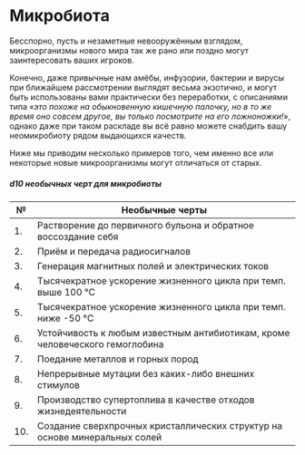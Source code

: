 # Микробиота
Бесспорно, пусть и незаметные невооружённым взглядом, микроорганизмы нового мира так же рано или поздно могут заинтересовать ваших игроков.

Конечно, даже привычные нам амёбы, инфузории, бактерии и вирусы при ближайшем рассмотрении выглядят весьма экзотично, и могут быть использованы вами практически без переработки, с описаниями типа «*это похоже на обыкновенную кишечную палочку, но в то же время оно совсем другое, вы только посмотрите на его ложноножки!*», однако даже при таком раскладе вы всё равно можете снабдить вашу неомикробиоту рядом выдающихся качеств.

Ниже мы приводим несколько примеров того, чем именно все или некоторые новые микроорганизмы могут отличаться от старых.

##### d10 необычных черт для микробиоты
|№|Необычные черты|
| ------------ | ------------ |
|1.|Растворение до первичного бульона и обратное воссоздание себя|
|2.|Приём и передача радиосигналов|
|3.|Генерация магнитных полей и электрических токов|
|4.|Тысячекратное ускорение жизненного цикла при темп. выше 100 °C|
|5.|Тысячекратное ускорение жизненного цикла при темп. ниже -50 °C|
|6.|Устойчивость к любым известным антибиотикам, кроме человеческого гемоглобина|
|7.|Поедание металлов и горных пород|
|8.|Непрерывные мутации без каких-либо внешних стимулов|
|9.|Производство супертоплива в качестве отходов жизнедеятельности|
|10.|Создание сверхпрочных кристаллических структур на основе минеральных солей|
